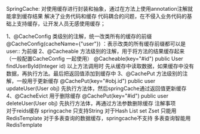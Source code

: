 SpringCache:
   对使用缓存进行封装和抽象，通过在方法上使用annotation注解就能拿到缓存结果 解决了业务代码和缓存
代码耦合的问题，在不侵入业务代码的基础上支持缓存，让开发人员无感使用缓存；
  
1、@CacheConfig 类级别的注解，统一改类所有的缓存的前缀
  @CacheConfig(cacheName={"user"}) ：表示改类的所有缓存前缀都可以是user:: 为前缀
2、@Cacheable 方法级别的注解，用于将方法的结果缓存起来（一般配置CacheConfig 一起使用）
   @Cacheable(key="#id")
   public User findUserById(Integer id)
   以上方法调用时 先从缓存中读取数据，如果缓存中没有数据，再执行方法。最后把返回值添加到缓存中
3、@CachePut 方法级别的注解，一般用于更新缓存
   @CachePut(key="#obj.id")
   public user updateUser(User obj)
   先执行方法体，然后springCache通过返回值更新缓存
4、@CacheEvict 用于删除缓存
   @CachePut(key="#id")
   public user deleteUser(User obj)
   先执行方法体，再通过方法参数删除缓存
注解事项  
对于reids缓存 springcache 只支持String
对于Hash List set Zset 只能用RedisTemplate
对于多表查询的数据缓存，springcache不支持   多表查询智能用RedisTemplate
